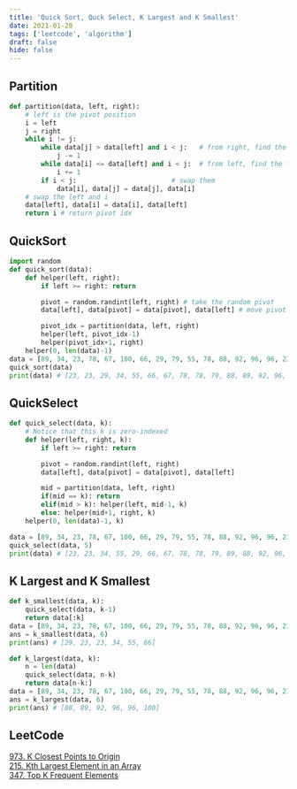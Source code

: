 ```yaml
---
title: 'Quick Sort, Quck Select, K Largest and K Smallest'
date: 2021-01-20
tags: ['leetcode', 'algorithm']
draft: false
hide: false
---
```


## Partition
``` python
def partition(data, left, right):
    # left is the pivot position
    i = left
    j = right
    while i != j:                  
        while data[j] > data[left] and i < j:   # from right, find the first idx that less than pivot
            j -= 1
        while data[i] <= data[left] and i < j:  # from left, find the first idx that greater than pivot
            i += 1
        if i < j:                        # swap them
            data[i], data[j] = data[j], data[i] 
    # swap the left and i
    data[left], data[i] = data[i], data[left]
    return i # return pivot idx
```

## QuickSort
``` python
import random
def quick_sort(data):
    def helper(left, right):
        if left >= right: return

        pivot = random.randint(left, right) # take the random pivot
        data[left], data[pivot] = data[pivot], data[left] # move pivot to left

        pivot_idx = partition(data, left, right)
        helper(left, pivot_idx-1)
        helper(pivot_idx+1, right)
    helper(0, len(data)-1)
data = [89, 34, 23, 78, 67, 100, 66, 29, 79, 55, 78, 88, 92, 96, 96, 23]
quick_sort(data)
print(data) # [23, 23, 29, 34, 55, 66, 67, 78, 78, 79, 88, 89, 92, 96, 96, 100]
```

## QuickSelect
``` python
def quick_select(data, k):
    # Notice that this k is zero-indexed
    def helper(left, right, k):
        if left >= right: return

        pivot = random.randint(left, right)
        data[left], data[pivot] = data[pivot], data[left]

        mid = partition(data, left, right)
        if(mid == k): return
        elif(mid > k): helper(left, mid-1, k)
        else: helper(mid+1, right, k)
    helper(0, len(data)-1, k)

data = [89, 34, 23, 78, 67, 100, 66, 29, 79, 55, 78, 88, 92, 96, 96, 23]
quick_select(data, 5)
print(data) # [23, 23, 34, 55, 29, 66, 67, 78, 78, 79, 89, 88, 92, 96, 96, 100]
```

## K Largest and K Smallest
``` python
def k_smallest(data, k):
    quick_select(data, k-1)
    return data[:k]
data = [89, 34, 23, 78, 67, 100, 66, 29, 79, 55, 78, 88, 92, 96, 96, 23]
ans = k_smallest(data, 6)
print(ans) # [29, 23, 23, 34, 55, 66]

def k_largest(data, k):
    n = len(data)
    quick_select(data, n-k)
    return data[n-k:]
data = [89, 34, 23, 78, 67, 100, 66, 29, 79, 55, 78, 88, 92, 96, 96, 23]
ans = k_largest(data, 6)
print(ans) # [88, 89, 92, 96, 96, 100]
```

## LeetCode
[973. K Closest Points to Origin](https://leetcode.com/problems/k-closest-points-to-origin/submissions/)  
[215. Kth Largest Element in an Array](https://leetcode.com/problems/kth-largest-element-in-an-array/)  
[347. Top K Frequent Elements](https://leetcode.com/problems/top-k-frequent-elements/)  